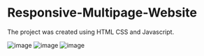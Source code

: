 # Responsive-Multipage-Website
The project was created using HTML CSS and Javascript.

![image](https://user-images.githubusercontent.com/69222241/193580414-351fa0f1-2348-4364-9c70-cca55f70b550.png)
![image](https://user-images.githubusercontent.com/69222241/193580524-1ec1e74d-d3bd-41d0-b9f6-594a1ffcea83.png)
![image](https://user-images.githubusercontent.com/69222241/193580629-e7525313-43d7-4528-9e1b-5778566677a4.png)
